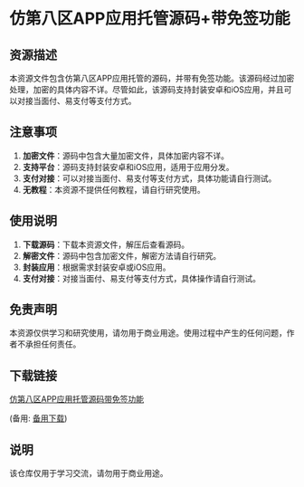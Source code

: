 # 仿第八区APP应用托管源码+带免签功能

## 资源描述

本资源文件包含仿第八区APP应用托管的源码，并带有免签功能。该源码经过加密处理，加密的具体内容不详。尽管如此，该源码支持封装安卓和iOS应用，并且可以对接当面付、易支付等支付方式。

## 注意事项

1. **加密文件**：源码中包含大量加密文件，具体加密内容不详。
2. **支持平台**：源码支持封装安卓和iOS应用，适用于应用分发。
3. **支付对接**：可以对接当面付、易支付等支付方式，具体功能请自行测试。
4. **无教程**：本资源不提供任何教程，请自行研究使用。

## 使用说明

1. **下载源码**：下载本资源文件，解压后查看源码。
2. **解密文件**：源码中包含加密文件，解密方法请自行研究。
3. **封装应用**：根据需求封装安卓或iOS应用。
4. **支付对接**：对接当面付、易支付等支付方式，具体操作请自行测试。

## 免责声明

本资源仅供学习和研究使用，请勿用于商业用途。使用过程中产生的任何问题，作者不承担任何责任。

## 下载链接
[仿第八区APP应用托管源码带免签功能](https://pan.quark.cn/s/db1010af1767) 

(备用: [备用下载](https://pan.baidu.com/s/1JiJRCeRbPT3LTdjAktW5uA?pwd=1234))

## 说明

该仓库仅用于学习交流，请勿用于商业用途。
